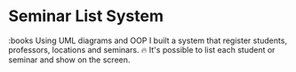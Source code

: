 # Seminar List System

:books Using UML diagrams and OOP I built a system that register students, professors, locations and seminars.
:fire: It's possible to list each student or seminar and show on the screen.
